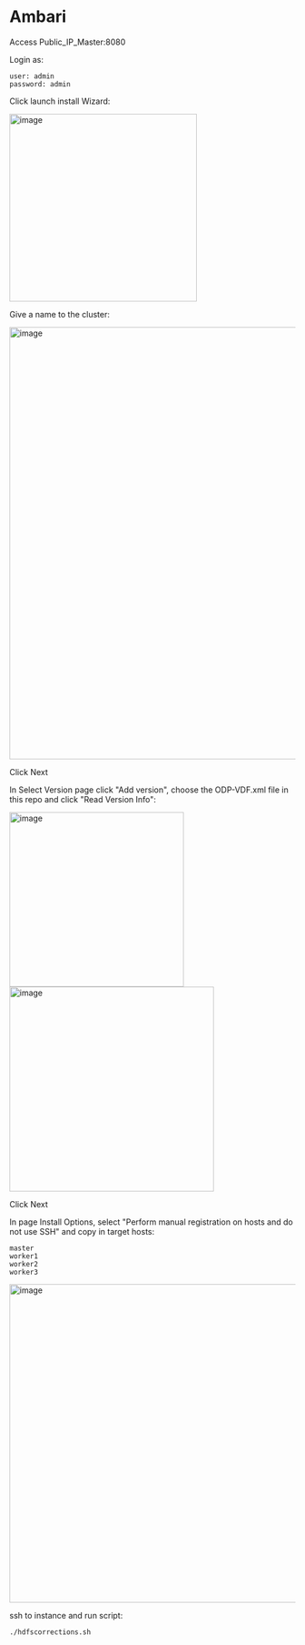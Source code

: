 
# Ambari

Access Public_IP_Master:8080

Login as:

```
user: admin
password: admin
```

Click launch install Wizard:

<img width="330" alt="image" src="https://github.com/user-attachments/assets/e53bdbaf-0486-48d0-9953-ed80c6c1e926">

Give a name to the cluster:

<img width="760" alt="image" src="https://github.com/user-attachments/assets/3b34199b-85e8-4b0a-adad-d0effeb3e9e0">

Click Next

In Select Version page click "Add version", choose the ODP-VDF.xml file in this repo and click "Read Version Info":

<img width="307" alt="image" src="https://github.com/user-attachments/assets/0bc1919a-4a4c-449d-aa22-dabf8763abaa">

<img width="360" alt="image" src="https://github.com/user-attachments/assets/26e07117-ec85-4b5c-bcf4-a72ec86bc442">

Click Next

In page Install Options, select "Perform manual registration on hosts and do not use SSH" and copy in target hosts:

```
master
worker1
worker2
worker3
```

<img width="560" alt="image" src="https://github.com/user-attachments/assets/1265efee-37d0-4c15-9b33-a795108d5d1c">


ssh to instance and run script:

```
./hdfscorrections.sh
```

